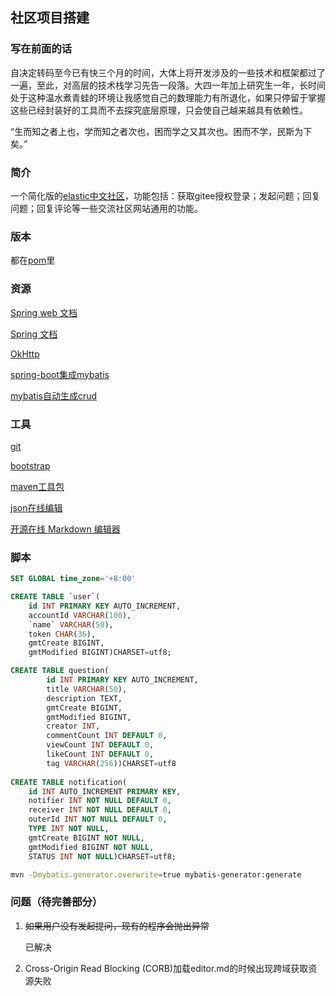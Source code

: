 ## 社区项目搭建

### 写在前面的话

自决定转码至今已有快三个月的时间，大体上将开发涉及的一些技术和框架都过了一遍，至此，对高层的技术栈学习先告一段落。大四一年加上研究生一年，长时间处于这种温水煮青蛙的环境让我感觉自己的数理能力有所退化，如果只停留于掌握这些已经封装好的工具而不去探究底层原理，只会使自己越来越具有依赖性。

“生而知之者上也，学而知之者次也，困而学之又其次也。困而不学，民斯为下矣。”

### 简介

一个简化版的[elastic中文社区](https://elasticsearch.cn/)，功能包括：获取gitee授权登录；发起问题；回复问题；回复评论等一些交流社区网站通用的功能。

### 版本

都在[pom](./pom.xml)里

### 资源

[Spring web 文档](https://spring.io/guides/gs/serving-web-content/)

[Spring 文档](https://spring.io/)

[OkHttp](https://square.github.io/okhttp/)

[spring-boot集成mybatis](http://mybatis.org/spring-boot-starter/mybatis-spring-boot-autoconfigure/)

[mybatis自动生成crud](http://mybatis.org/generator/index.html)

### 工具

[git](https://git-scm.com/downloads/)

[bootstrap](https://v3.bootcss.com/)

[maven工具包](https://mvnrepository.com/)

[json在线编辑](http://jsoneditoronline.cn/)

[开源在线 Markdown 编辑器](https://pandao.github.io/editor.md/)

### 脚本

```sql
SET GLOBAL time_zone='+8:00'

CREATE TABLE `user`(
	id INT PRIMARY KEY AUTO_INCREMENT,
	accountId VARCHAR(100),
	`name` VARCHAR(50),
	token CHAR(36),
	gmtCreate BIGINT,
	gmtModified BIGINT)CHARSET=utf8;

CREATE TABLE question(
		id INT PRIMARY KEY AUTO_INCREMENT,
		title VARCHAR(50),
		description TEXT,
		gmtCreate BIGINT,
		gmtModified BIGINT,
		creator INT,
		commentCount INT DEFAULT 0,
		viewCount INT DEFAULT 0,
		likeCount INT DEFAULT 0,
		tag VARCHAR(256))CHARSET=utf8
		
CREATE TABLE notification(
	id INT AUTO_INCREMENT PRIMARY KEY,
	notifier INT NOT NULL DEFAULT 0,
	receiver INT NOT NULL DEFAULT 0,
	outerId INT NOT NULL DEFAULT 0,
	TYPE INT NOT NULL,
	gmtCreate BIGINT NOT NULL,
	gmtModified BIGINT NOT NULL,
	STATUS INT NOT NULL)CHARSET=utf8;

```

```bash
mvn -Dmybatis.generator.overwrite=true mybatis-generator:generate
```

### 问题（待完善部分）

1. ~~如果用户没有发起提问，现有的程序会抛出异常~~ 

   已解决

2. Cross-Origin Read Blocking (CORB)加载editor.md的时候出现跨域获取资源失败
